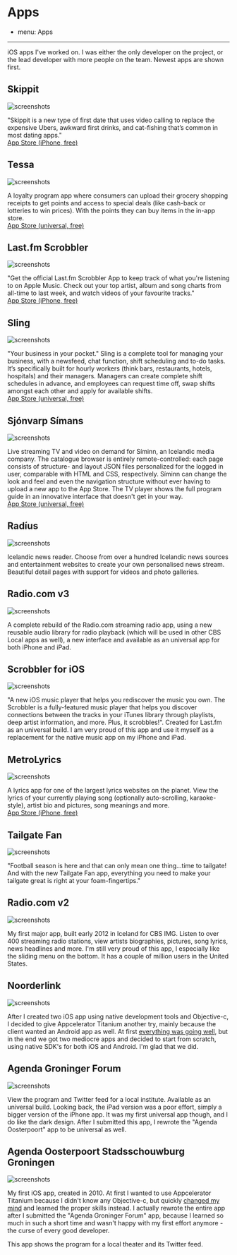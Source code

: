 # Apps
- menu: Apps
---------------------

iOS apps I've worked on. I was either the only developer on the project, or the lead developer with more people on the team. Newest apps are shown first.

## Skippit
![screenshots](/apps/skippit.jpg)

"Skippit is a new type of first date that uses video calling to replace the expensive Ubers, awkward first drinks, and cat-fishing that’s common in most dating apps."  
[App Store (iPhone, free)](https://apps.apple.com/us/app/skippit/id1475092571?ls=1)


## Tessa
![screenshots](/apps/tessa.png)

A loyalty program app where consumers can upload their grocery shopping receipts to get points and access to special deals (like cash-back or lotteries to win prices). With the points they can buy items in the in-app store.  
[App Store (universal, free)](https://itunes.apple.com/nl/app/tessa-sparen-voor-korting/id1159009842?l=en&mt=8)


## Last.fm Scrobbler
![screenshots](/apps/lastfm.jpg)

"Get the official Last.fm Scrobbler App to keep track of what you're listening to on Apple Music. Check out your top artist, album and song charts from all-time to last week, and watch videos of your favourite tracks."  
[App Store (iPhone, free)](https://itunes.apple.com/us/app/last-fm-scrobbler/id1188681944?ls=1&mt=8)


## Sling
![screenshots](/apps/sling.png)

"Your business in your pocket." Sling is a complete tool for managing your business, with a newsfeed, chat function, shift scheduling and to-do tasks. It’s specifically built for hourly workers (think bars, restaurants, hotels, hospitals) and their managers. Managers can create complete shift schedules in advance, and employees can request time off, swap shifts amongst each other and apply for available shifts.  
[App Store (universal, free)](https://itunes.apple.com/us/app/sling-stay-in-sync-your-team/id922995624?mt=8)


## Sjónvarp Símans
![screenshots](/apps/sjonvarp.jpg)

Live streaming TV and video on demand for Síminn, an Icelandic media company. The catalogue browser is entirely remote-controlled: each page consists of structure- and layout JSON files personalized for the logged in user, comparable with HTML and CSS, respectively. Síminn can change the look and feel and even the navigation structure without ever having to upload a new app to the App Store. The TV player shows the full program guide in an innovative interface that doesn't get in your way.  
[App Store (universal, free)](https://itunes.apple.com/app/sjonvarp-simans/id724740942?mt=8)


## Radíus
![screenshots](/apps/radius.jpg)

Icelandic news reader. Choose from over a hundred Icelandic news sources and entertainment websites to create your own personalised news stream. Beautiful detail pages with support for videos and photo galleries.


## Radio.com v3
![screenshots](/apps/radio3.jpg)

A complete rebuild of the Radio.com streaming radio app, using a new reusable audio library for radio playback (which will be used in other CBS Local apps as well), a new interface and available as an universal app for both iPhone and iPad.


## Scrobbler for iOS
![screenshots](/apps/scrobbler.jpg)

"A new iOS music player that helps you rediscover the music you own. The Scrobbler is a fully-featured music player that helps you discover connections between the tracks in your iTunes library through playlists, deep artist information, and more. Plus, it scrobbles!". Created for Last.fm as an universal build. I am very proud of this app and use it myself as a replacement for the native music app on my iPhone and iPad.


## MetroLyrics
![screenshots](/apps/metrolyrics.jpg)

A lyrics app for one of the largest lyrics websites on the planet. View the lyrics of your currently playing song (optionally auto-scrolling, karaoke-style), artist bio and pictures, song meanings and more.  
[App Store (iPhone, free)](https://itunes.apple.com/app/metrolyrics/id547825550)


## Tailgate Fan
![screenshots](/apps/tailgate.jpg)

"Football season is here and that can only mean one thing...time to tailgate! And with the new Tailgate Fan app, everything you need to make your tailgate great is right at your foam-fingertips."


## Radio.com v2
![screenshots](/apps/radio2.jpg)

My first major app, built early 2012 in Iceland for CBS IMG. Listen to over 400 streaming radio stations, view artists biographies, pictures, song lyrics, news headlines and more. I'm still very proud of this app, I especially like the sliding menu on the bottom. It has a couple of million users in the United States.


## Noorderlink
![screenshots](/apps/noorderlink.jpg)

After I created two iOS app using native development tools and Objective-c, I decided to give Appcelerator Titanium another try, mainly because the client wanted an Android app as well. At first [everything was going well](/articles/2010/11/09/once-again-i-turn-appcelerator/), but in the end we got two mediocre apps and decided to start from scratch, using native SDK's for both iOS and Android. I'm glad that we did.


## Agenda Groninger Forum
![screenshots](/apps/forum.jpg)

View the program and Twitter feed for a local institute. Available as an universal build. Looking back, the iPad version was a poor effort, simply a bigger version of the iPhone app. It was my first universal app though, and I do like the dark design. After I submitted this app, I rewrote the "Agenda Oosterpoort" app to be universal as well.


## Agenda Oosterpoort Stadsschouwburg Groningen
![screenshots](/apps/oosterpoort.jpg)

My first iOS app, created in 2010. At first I wanted to use Appcelerator Titanium because I didn't know any Objective-c, but quickly [changed my mind](/articles/2010/04/21/getting-started-iphone-app-development/) and learned the proper skills instead. I actually rewrote the entire app after I submitted the "Agenda Groninger Forum" app, because I learned so much in such a short time and wasn't happy with my first effort anymore - the curse of every good developer.

This app shows the program for a local theater and its Twitter feed.
